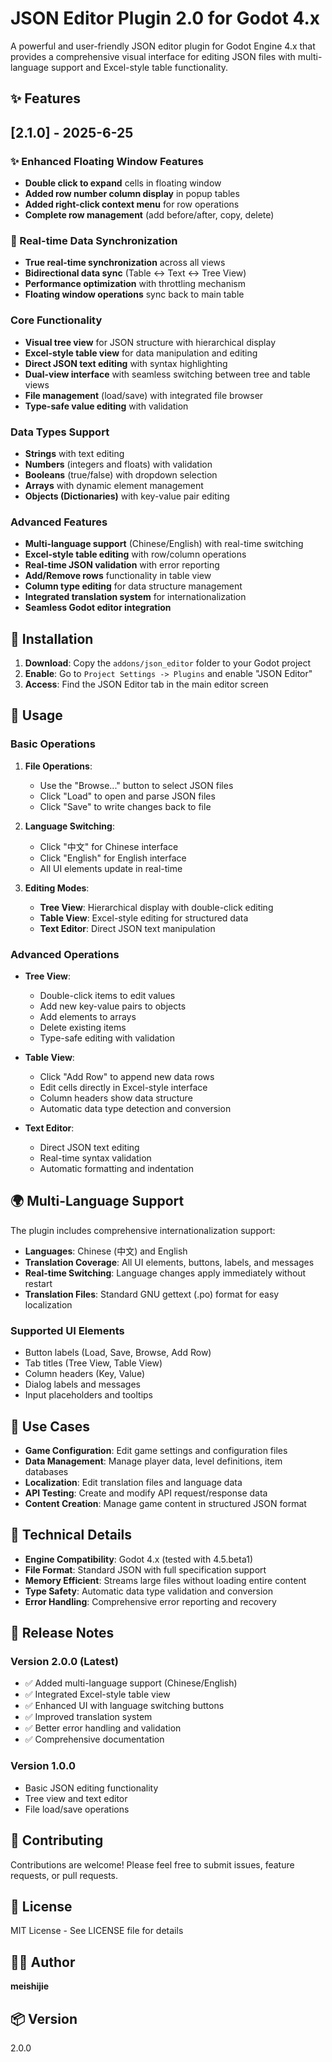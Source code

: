 # JSON Editor Plugin 2.0 for Godot 4.x

A powerful and user-friendly JSON editor plugin for Godot Engine 4.x that provides a comprehensive visual interface for editing JSON files with multi-language support and Excel-style table functionality.

## ✨ Features

## [2.1.0] - 2025-6-25

### ✨ Enhanced Floating Window Features

- **Double click to expand** cells in floating window
- **Added row number column display** in popup tables
- **Added right-click context menu** for row operations
- **Complete row management** (add before/after, copy, delete)

### 🚀 Real-time Data Synchronization

- **True real-time synchronization** across all views
- **Bidirectional data sync** (Table ↔ Text ↔ Tree View)
- **Performance optimization** with throttling mechanism
- **Floating window operations** sync back to main table

### Core Functionality

- **Visual tree view** for JSON structure with hierarchical display
- **Excel-style table view** for data manipulation and editing
- **Direct JSON text editing** with syntax highlighting
- **Dual-view interface** with seamless switching between tree and table views
- **File management** (load/save) with integrated file browser
- **Type-safe value editing** with validation

### Data Types Support

- **Strings** with text editing
- **Numbers** (integers and floats) with validation
- **Booleans** (true/false) with dropdown selection
- **Arrays** with dynamic element management
- **Objects (Dictionaries)** with key-value pair editing

### Advanced Features

- **Multi-language support** (Chinese/English) with real-time switching
- **Excel-style table editing** with row/column operations
- **Real-time JSON validation** with error reporting
- **Add/Remove rows** functionality in table view
- **Column type editing** for data structure management
- **Integrated translation system** for internationalization
- **Seamless Godot editor integration**

## 🚀 Installation

1. **Download**: Copy the `addons/json_editor` folder to your Godot project
2. **Enable**: Go to `Project Settings -> Plugins` and enable "JSON Editor"
3. **Access**: Find the JSON Editor tab in the main editor screen

## 📖 Usage

### Basic Operations

1. **File Operations**:

   - Use the "Browse..." button to select JSON files
   - Click "Load" to open and parse JSON files
   - Click "Save" to write changes back to file

2. **Language Switching**:

   - Click "中文" for Chinese interface
   - Click "English" for English interface
   - All UI elements update in real-time

3. **Editing Modes**:
   - **Tree View**: Hierarchical display with double-click editing
   - **Table View**: Excel-style editing for structured data
   - **Text Editor**: Direct JSON text manipulation

### Advanced Operations

- **Tree View**:

  - Double-click items to edit values
  - Add new key-value pairs to objects
  - Add elements to arrays
  - Delete existing items
  - Type-safe editing with validation

- **Table View**:

  - Click "Add Row" to append new data rows
  - Edit cells directly in Excel-style interface
  - Column headers show data structure
  - Automatic data type detection and conversion

- **Text Editor**:
  - Direct JSON text editing
  - Real-time syntax validation
  - Automatic formatting and indentation

## 🌍 Multi-Language Support

The plugin includes comprehensive internationalization support:

- **Languages**: Chinese (中文) and English
- **Translation Coverage**: All UI elements, buttons, labels, and messages
- **Real-time Switching**: Language changes apply immediately without restart
- **Translation Files**: Standard GNU gettext (.po) format for easy localization

### Supported UI Elements

- Button labels (Load, Save, Browse, Add Row)
- Tab titles (Tree View, Table View)
- Column headers (Key, Value)
- Dialog labels and messages
- Input placeholders and tooltips

## 🎯 Use Cases

- **Game Configuration**: Edit game settings and configuration files
- **Data Management**: Manage player data, level definitions, item databases
- **Localization**: Edit translation files and language data
- **API Testing**: Create and modify API request/response data
- **Content Creation**: Manage game content in structured JSON format

## 🔧 Technical Details

- **Engine Compatibility**: Godot 4.x (tested with 4.5.beta1)
- **File Format**: Standard JSON with full specification support
- **Memory Efficient**: Streams large files without loading entire content
- **Type Safety**: Automatic data type validation and conversion
- **Error Handling**: Comprehensive error reporting and recovery

## 📝 Release Notes

### Version 2.0.0 (Latest)

- ✅ Added multi-language support (Chinese/English)
- ✅ Integrated Excel-style table view
- ✅ Enhanced UI with language switching buttons
- ✅ Improved translation system
- ✅ Better error handling and validation
- ✅ Comprehensive documentation

### Version 1.0.0

- Basic JSON editing functionality
- Tree view and text editor
- File load/save operations

## 🤝 Contributing

Contributions are welcome! Please feel free to submit issues, feature requests, or pull requests.

## 📄 License

MIT License - See LICENSE file for details

## 👨‍💻 Author

**meishijie**

## 📦 Version

2.0.0
